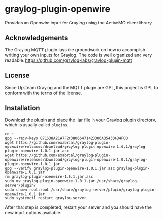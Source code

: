 # graylog-plugin-openwire
Provides an Openwire input for Graylog using the ActiveMQ client library


## Acknowledgements

The Graylog MQTT plugin lays the groundwork on how to accomplish writing your own inputs for Graylog. The code is well organized and very readable. https://github.com/graylog-labs/graylog-plugin-mqtt


## License
Since Upsteam Graylog and the MQTT plugin are GPL, this project is GPL to conform with the terms of the license.


## Installation

[Download the plugin](https://github.com/exabrial/graylog-plugin-openwire/releases) and place the .jar file in your Graylog plugin directory, which is usually called `plugins`.

```
cd ~
gpg --recv-keys 871638A21A7F2C38066471420306A354336B4F0D
wget https://github.com/exabrial/graylog-plugin-openwire/releases/download/graylog-plugin-openwire-1.0.1/graylog-plugin-openwire-1.0.1.jar.asc
wget https://github.com/exabrial/graylog-plugin-openwire/releases/download/graylog-plugin-openwire-1.0.1/graylog-plugin-openwire-1.0.1.jar
gpg --verify graylog-plugin-openwire-1.0.1.jar.asc graylog-plugin-openwire-1.0.1.jar
rm graylog-plugin-openwire-1.0.1.jar.asc
sudo mv graylog-plugin-openwire-1.0.1.jar /usr/share/graylog-server/plugin/
sudo chown root:root /usr/share/graylog-server/plugin/graylog-plugin-openwire-1.0.1.jar
sudo systemctl restart graylog-server
```

After that step is completed, restart your server and you should have the new input options available.
